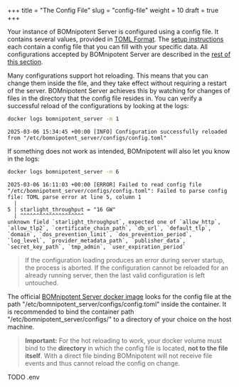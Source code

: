 +++
title = "The Config File"
slug = "config-file"
weight = 10
draft = true
+++

Your instance of BOMnipotent Server is configured using a config file. It contains several values, provided in [TOML Format](https://toml.io/en/). The [setup instructions](/server/setup/starting/) each contain a config file that you can fill with your specific data. All configurations accepted by BOMnipotent Server are described in the [rest of this section](/server/configuration/).

Many configurations support hot reloading. This means that you can change them inside the file, and they take effect without requiring a restart of the server. BOMnipotent Server achieves this by watching for changes of files in the directory that the config file resides in. You can verify a successful reload of the configurations by looking at the logs:
```bash
docker logs bomnipotent_server -n 1
```
``` {wrap="false" title="output"}
2025-03-06 15:34:45 +00:00 [INFO] Configuration successfully reloaded from "/etc/bomnipotent_server/configs/config.toml"
```
If something does not work as intended, BOMnipotent will also let you know in the logs:
```bash
docker logs bomnipotent_server -n 6
```
``` {wrap="false" title="output"}
2025-03-06 16:11:03 +00:00 [ERROR] Failed to read config file "/etc/bomnipotent_server/configs/config.toml": Failed to parse config file: TOML parse error at line 5, column 1
  |
5 | starlight_throughput = "16 GW"
  | ^^^^^^^^^^^^^^^^^^^^
unknown field `starlight_throughput`, expected one of `allow_http`, `allow_tlp2`, `certificate_chain_path`, `db_url`, `default_tlp`, `domain`, `dos_prevention_limit`, `dos_prevention_period`, `log_level`, `provider_metadata_path`, `publisher_data`, `secret_key_path`, `tmp_admin`, `user_expiration_period`
```

> If the configuration loading produces an error during server startup, the process is aborted. If the configuration cannot be reloaded for an already running server, then the last valid configuration is left untouched.

The official [BOMnipotent Server docker image](https://hub.docker.com/r/wwhsoft/bomnipotent_server) looks for the config file at the path "/etc/bomnipotent_server/configs/config.toml" inside the container. It is recommended to bind the container path "/etc/bomnipotent_server/configs/" to a directory of your choice on the host machine.

> **Important:** For the hot reloading to work, your docker volume must bind to the **directory** in which the config file is located, **not to the file itself**. With a direct file binding BOMnipotent will not receive file events and thus cannot reload the config on change.



TODO .env